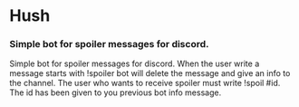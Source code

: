 # Hush

### Simple bot for spoiler messages for discord.

Simple bot for spoiler messages for discord.
When the user write a message starts with !spoiler bot will delete the message and give an info to the channel. The user who wants to receive spoiler must write !spoil #id. The id has been given to you previous bot info message.

